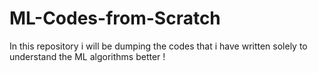 # ML-Codes-from-Scratch
In this repository i will be dumping the codes that i have written solely to understand the ML algorithms better !
